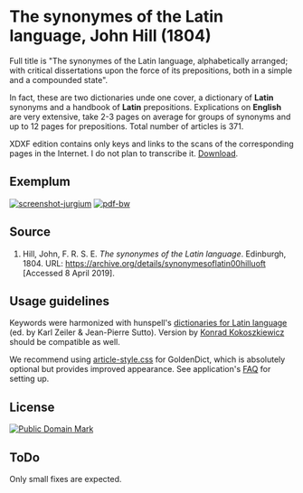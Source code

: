# The synonymes of the Latin language, John Hill (1804)

Full title is "The synonymes of the Latin language, alphabetically arranged; with critical dissertations upon the force of its prepositions, both in a simple and a compounded state".

In fact, these are two dictionaries unde one cover, a dictionary of **Latin** synonyms and a handbook of **Latin** prepositions. Explications on **English** are very extensive, take 2-3 pages on average for groups of synonyms and up to 12 pages for prepositions. Total number of articles is 371.

XDXF edition contains only keys and links to the scans of the corresponding pages in the Internet. I do not plan to transcribe it. [Download](https://github.com/nikita-moor/latin-dictionary/releases/tag/HillJohn1804-1).


## Exemplum

[![screenshot-jurgium](https://user-images.githubusercontent.com/13879891/55731573-243f6380-5a23-11e9-8120-57f0f389b7f5.png)](https://user-images.githubusercontent.com/13879891/55731557-1c7fbf00-5a23-11e9-8df0-0d62556ff1e4.png) [![pdf-bw](https://user-images.githubusercontent.com/13879891/55731572-243f6380-5a23-11e9-8076-121baf1e5e8a.png)](https://user-images.githubusercontent.com/13879891/55731556-1be72880-5a23-11e9-8c9d-b253ffee3371.png)


## Source

1. Hill, John, F. R. S. E. _The synonymes of the Latin language_. Edinburgh, 1804. URL: <https://archive.org/details/synonymesoflatin00hilluoft> \[Accessed 8 April 2019\].


## Usage guidelines

Keywords were harmonized with hunspell's [dictionaries for Latin language][1] (ed. by Karl Zeiler & Jean-Pierre Sutto). Version by [Konrad Kokoszkiewicz][2] should be compatible as well.

We recommend using [article-style.css][4] for GoldenDict, which is absolutely optional but provides improved appearance. See application's [FAQ][3] for setting up.


## License

<a rel="license" href="http://creativecommons.org/publicdomain/mark/1.0/">
<img src="https://licensebuttons.net/p/mark/1.0/88x31.png"
     style="border-style: none;" alt="Public Domain Mark" />
</a>


## ToDo

Only small fixes are expected.

[1]: https://extensions.libreoffice.org/extensions/latin-spelling-and-hyphenation-dictionaries
[2]: http://www.obta.uw.edu.pl/~draco/
[3]: http://goldendict.org/wiki/index.php/FAQ#How_do_I_change_the_font_used_for_the_articles.3F_Or_alter_its_appearance_in_any_other_way.3F
[4]: https://github.com/nikita-moor/latin-dictionary/tree/master/utils/article-style.css

